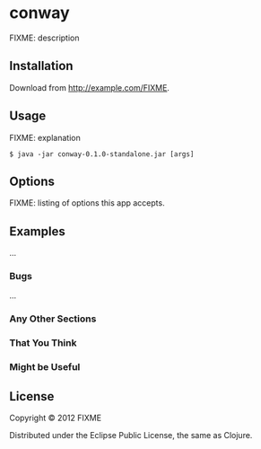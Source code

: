 # conway

FIXME: description

## Installation

Download from http://example.com/FIXME.

## Usage

FIXME: explanation

    $ java -jar conway-0.1.0-standalone.jar [args]

## Options

FIXME: listing of options this app accepts.

## Examples

...

### Bugs

...

### Any Other Sections
### That You Think
### Might be Useful

## License

Copyright © 2012 FIXME

Distributed under the Eclipse Public License, the same as Clojure.
